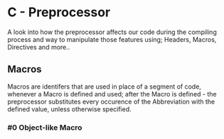 # C - Preprocessor
A look into how the preprocessor affects our code during the compiling process and way to manipulate those features using; Headers, Macros, Directives and more..

## Macros
Macros are identifers that are used in place of a segment of code, whenever a Macro is defined and used; after the Macro is defined - the preprocessor substitutes every occurence of the Abbreviation with the defined value, unless otherwise specified.

### #0 Object-like Macro

